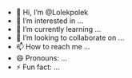 - 👋 Hi, I’m @Lolekpolek
- 👀 I’m interested in ...
- 🌱 I’m currently learning ...
- 💞️ I’m looking to collaborate on ...
- 📫 How to reach me ...
- 😄 Pronouns: ...
- ⚡ Fun fact: ...

<!---
Lolekpolek/Lolekpolek is a ✨ special ✨ repository because its `README.md` (this file) appears on your GitHub profile.
You can click the Preview link to take a look at your changes.
--->
